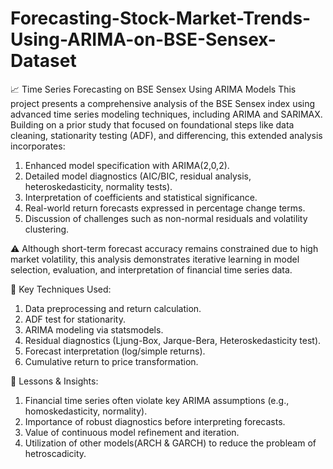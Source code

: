 # Forecasting-Stock-Market-Trends-Using-ARIMA-on-BSE-Sensex-Dataset

📈 Time Series Forecasting on BSE Sensex Using ARIMA Models
This project presents a comprehensive analysis of the BSE Sensex index using advanced time series modeling techniques, including ARIMA and SARIMAX. Building on a prior study that focused on foundational steps like data cleaning, stationarity testing (ADF), and differencing, this extended analysis incorporates:

1. Enhanced model specification with ARIMA(2,0,2).
2. Detailed model diagnostics (AIC/BIC, residual analysis, heteroskedasticity, normality tests).
3. Interpretation of coefficients and statistical significance.
4. Real-world return forecasts expressed in percentage change terms.
5. Discussion of challenges such as non-normal residuals and volatility clustering.

⚠️ Although short-term forecast accuracy remains constrained due to high market volatility, this analysis demonstrates iterative learning in model selection, evaluation, and interpretation of financial time series data.

🔧 Key Techniques Used: 
1. Data preprocessing and return calculation.
2. ADF test for stationarity.
3. ARIMA modeling via statsmodels.
4. Residual diagnostics (Ljung-Box, Jarque-Bera, Heteroskedasticity test).
5. Forecast interpretation (log/simple returns).
6. Cumulative return to price transformation.

📌 Lessons & Insights:

1. Financial time series often violate key ARIMA assumptions (e.g., homoskedasticity, normality).
2. Importance of robust diagnostics before interpreting forecasts.
3. Value of continuous model refinement and iteration.
4. Utilization of other models(ARCH & GARCH) to reduce the probleam of hetroscadicity.
